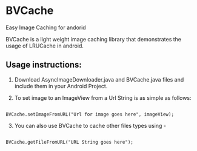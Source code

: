 # BVCache
Easy Image Caching for andorid

BVCache is a light weight image caching library that demonstrates the usage of LRUCache in android. 

## Usage instructions:
1) Download AsyncImageDownloader.java and BVCache.java files and include them in your Android Project.

2) To set image to an ImageView from a Url String is as simple as follows:
```

BVCache.setImageFromURL("Url for image goes here", imageView);
```
3) You can also use BVCache to cache other files types using -
```

BVCache.getFileFromURL("URL String goes here");
```
